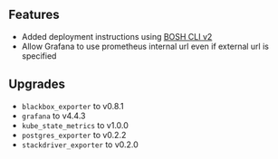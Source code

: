 ## Features

* Added deployment instructions using [BOSH CLI v2](https://bosh.io/docs/cli-v2.html)
* Allow Grafana to use prometheus internal url even if external url is specified

## Upgrades

* `blackbox_exporter` to v0.8.1
* `grafana` to v4.4.3
* `kube_state_metrics` to v1.0.0
* `postgres_exporter` to v0.2.2
* `stackdriver_exporter` to v0.2.0
